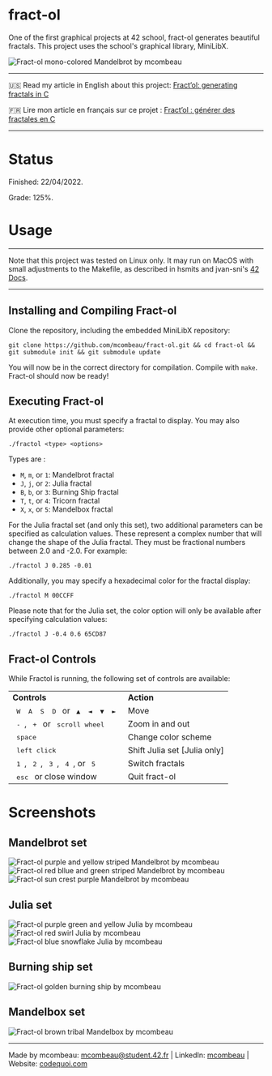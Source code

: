 # fract-ol

One of the first graphical projects at 42 school, fract-ol generates beautiful fractals. This project uses the school's graphical library, MiniLibX.

![Fract-ol mono-colored Mandelbrot by mcombeau](https://github.com/mcombeau/fract-ol/blob/main/screenshots/Fractol-Mandelbrot.png)

---

:us: Read my article in English about this project: [Fract’ol: generating fractals in C](https://www.codequoi.com/en/fract-ol-generating-fractals-in-c/)

:fr: Lire mon article en français sur ce projet :  [Fract’ol : générer des fractales en C](https://www.codequoi.com/fract-ol-generer-des-fractales-en-c/)

---

# Status

Finished: 22/04/2022.

Grade: 125%.

# Usage

---

Note that this project was tested on Linux only. It may run on MacOS with small adjustments to the Makefile, as described in hsmits and jvan-sni's [42 Docs](https://harm-smits.github.io/42docs/libs/minilibx/getting_started.html).

---

## Installing and Compiling Fract-ol

Clone the repository, including the embedded MiniLibX repository:
```shell
git clone https://github.com/mcombeau/fract-ol.git && cd fract-ol && git submodule init && git submodule update
```

You will now be in the correct directory for compilation. Compile with ```make```. Fract-ol should now be ready!

## Executing Fract-ol

At execution time, you must specify a fractal to display. You may also provide other optional parameters:

```shell
./fractol <type> <options>
```

Types are :
* ```M```, ```m```, or ```1```: Mandelbrot fractal
* ```J```, ```j```, or ```2```: Julia fractal
* ```B```, ```b```, or ```3```: Burning Ship fractal
* ```T```, ```t```, or ```4```: Tricorn fractal
* ```X```, ```x```, or ```5```: Mandelbox fractal

For the Julia fractal set (and only this set), two additional parameters can be specified as calculation values. These represent a complex number that will change the shape of the Julia fractal. They must be fractional numbers between 2.0 and -2.0. For example:

```shell
./fractol J 0.285 -0.01
```

Additionally, you may specify a hexadecimal color for the fractal display:

```shell
./fractol M 00CCFF
```

Please note that for the Julia set, the color option will only be available after specifying calculation values:

```shell
./fractol J -0.4 0.6 65CD87
```

## Fract-ol Controls

While Fractol is running, the following set of controls are available:

<table>
  <tr><td><strong>Controls</strong></td><td><strong>Action</strong></td></tr>
  <tr><td><kbd>&nbsp;W&nbsp;</kbd><kbd>&nbsp;A&nbsp;</kbd><kbd>&nbsp;S&nbsp;</kbd><kbd>&nbsp;D&nbsp;</kbd> or <kbd>&nbsp;▲&nbsp;</kbd><kbd>&nbsp;◄&nbsp;</kbd><kbd>&nbsp;▼&nbsp;</kbd><kbd>&nbsp;►&nbsp;</kbd></td><td>Move</td></tr>
  <tr><td><kbd>&nbsp;-&nbsp;</kbd>, <kbd>&nbsp;+&nbsp;</kbd> or <kbd>&nbsp;scroll wheel&nbsp;</kbd></td><td>Zoom in and out</td></tr>
  <tr><td><kbd>&nbsp;space&nbsp;</kbd></td><td>Change color scheme</td></tr>
  <tr><td><kbd>&nbsp;left click&nbsp;</kbd></td><td>Shift Julia set [Julia only]</td></tr>
  <tr><td><kbd>&nbsp;1&nbsp;</kbd>, <kbd>&nbsp;2&nbsp;</kbd>, <kbd>&nbsp;3&nbsp;</kbd>, <kbd>&nbsp;4&nbsp;</kbd>, or <kbd>&nbsp;5&nbsp;</kbd></td><td>Switch fractals</td></tr>
  <tr><td><kbd>&nbsp;esc&nbsp;</kbd> or close window</td><td>Quit fract-ol</td></tr>
</table>

# Screenshots

## Mandelbrot set

![Fract-ol purple and yellow striped Mandelbrot by mcombeau](https://github.com/mcombeau/fract-ol/blob/main/screenshots/Fractol-Mandelbrot-2.png)
![Fract-ol red bllue and green striped Mandelbrot by mcombeau](https://github.com/mcombeau/fract-ol/blob/main/screenshots/Fractol-Mandelbrot-3.png)
![Fract-ol sun crest purple Mandelbrot by mcombeau](https://github.com/mcombeau/fract-ol/blob/main/screenshots/Fractol-Mandelbrot-4.png)

## Julia set

![Fract-ol purple green and yellow Julia by mcombeau](https://github.com/mcombeau/fract-ol/blob/main/screenshots/Fractol-Julia.png)
![Fract-ol red swirl Julia by mcombeau](https://github.com/mcombeau/fract-ol/blob/main/screenshots/Fractol-Julia-2.png)
![Fract-ol blue snowflake Julia by mcombeau](https://github.com/mcombeau/fract-ol/blob/main/screenshots/Fractol-Julia-3.png)

## Burning ship set

![Fract-ol golden burning ship by mcombeau](https://github.com/mcombeau/fract-ol/blob/main/screenshots/Fractol-Burning-Ship.png)

## Mandelbox set

![Fract-ol brown tribal Mandelbox by mcombeau](https://github.com/mcombeau/fract-ol/blob/main/screenshots/Fractol-Mandelbox.png)

---
Made by mcombeau: mcombeau@student.42.fr | LinkedIn: [mcombeau](https://www.linkedin.com/in/mia-combeau-86653420b/) | Website: [codequoi.com](https://www.codequoi.com)
